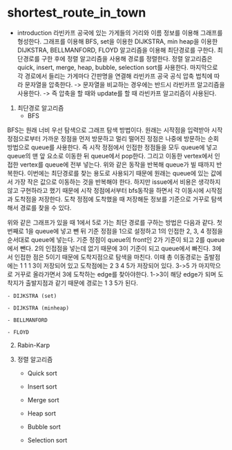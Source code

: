 # shortest_route_in_town

- introduction
라빈카프 공국에 있는 가게들의 거리와 이름 정보를 이용해 그래프를 형성한다.
그래프를 이용해 BFS, set을 이용한 DIJKSTRA, min heap을 이용한 DIJKSTRA, BELLMANFORD, FLOYD 알고리즘을 이용해 최단경로를 구한다.
최단경로를 구한 후에 정렬 알고리즘을 사용해 경로를 정렬한다.
정렬 알고리즘은 quick, insert, merge, heap, bubble, selection sort를 사용한다. 
마지막으로 각 경로에서 들리는 가게마다 간판명을 연결해 라빈카프 공국 공식 압축 법칙에 따라 문자열을 압축한다.
 -> 문자열을 비교하는 경우에는 반드시 라빈카프 알고리즘을 사용한다.
 -> 즉 압축을 할 때와 update를 할 때 라빈카프 알고리즘이 사용된다. 

1) 최단경로 알고리즘
    - BFS

BFS는 원래 너비 우선 탐색으로 그래프 탐색 방법이다. 원래는 시작점을 입력받아 시작 정점으로부터 가까운 정점을 먼저 방문하고 멀리 떨어진 정점은 나중에 방문하는 순회 방법으로 queue를 사용한다. 즉 시작 정점에서 인접한 정점들을 모두 queue에 넣고 queue의 맨 앞 요소로 이동한 뒤 queue에서 pop한다. 그리고 이동한 vertex에서 인접한 vertex를 queue에 전부 넣는다. 위와 같은 동작을 반복해 queue가 빌 때까지 반복한다.
이번에는 최단경로를 찾는 용도로 사용되기 때문에 원래는 queue에 있는 값에서 가장 작은 값으로 이동하는 것을 반복해야 한다. 하지만 issue에서 비용은 생각하지 않고 구현하라고 했기 때문에 시작 정점에서부터 bfs동작을 하면서 각 이동시에 시작점과 도착점을 저장한다. 도착 정점에 도착했을 때 저장해둔 정보를 기준으로 거꾸로 탐색해서 경로를 찾을 수 있다. 
 
위와 같은 그래프가 있을 때 1에서 5로 가는 최단 경로를 구하는 방법은 다음과 같다. 첫번째로 1을 queue에 넣고 뺀 뒤 기준 정점을 1으로 설정하고 1의 인접한 2, 3, 4 정점을 순서대로 queue에 넣는다. 기준 정점이 queue의 front인 2가 기준이 되고 2를 queue에서 뺀다. 2의 인접점을 넣는데 없기 때문에 3이 기준이 되고 queue에서 빠진다. 3에서 인접한 점은 5이기 때문에 도착지점으로 탐색을 마친다.
이때 총 이동경로는 출발점에는 1 1 1 3이 저장되어 있고 도착점에는 2 3 4 5가 저장되어 있다. 3->5 가 마지막으로 거꾸로 올라가면서 3에 도착하는 edge를 찾아야한다. 1->3이 해당 edge가 되며 도착지가 출발지점과 같기 때문에 경로는 1 3 5가 된다.

    - DIJKSTRA (set)

    - DIJKSTRA (minheap)

    - BELLMANFORD

    - FLOYD

2) Rabin-Karp

3) 정렬 알고리즘
    - Quick sort


    - Insert sort


    - Merge sort


    - Heap sort


    - Bubble sort


    - Selection sort

